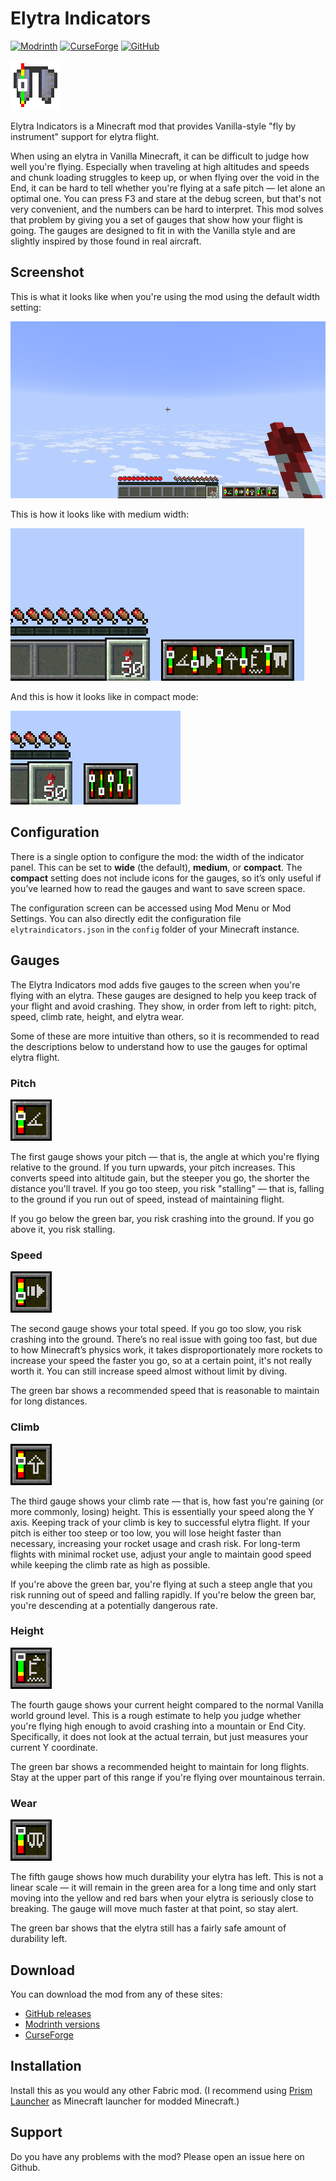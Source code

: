 # Elytra Indicators
[![Modrinth](https://img.shields.io/modrinth/dt/elytra-indicators?logo=modrinth)](https://modrinth.com/mod/elytra-indicators)
[![CurseForge](https://cf.way2muchnoise.eu/short_elytra-indicators.svg)](https://www.curseforge.com/minecraft/mc-mods/elytra-indicators)
[![GitHub](https://img.shields.io/github/downloads/magicus/ElytraIndicators/total?logo=github)](https://github.com/magicus/ElytraIndicators/releases)

![Logo](docs/logo.png)

Elytra Indicators is a Minecraft mod that provides Vanilla-style "fly by instrument" support for elytra flight.

When using an elytra in Vanilla Minecraft, it can be difficult to judge how well you're flying. Especially when traveling at high altitudes and speeds and chunk loading struggles to keep up, or when flying over the void in the End, it can be hard to tell whether you're flying at a safe pitch — let alone an optimal one. You can press F3 and stare at the debug screen, but that's not very convenient, and the numbers can be hard to interpret. This mod solves that problem by giving you a set of gauges that show how your flight is going. The gauges are designed to fit in with the Vanilla style and are slightly inspired by those found in real aircraft.

## Screenshot

This is what it looks like when you're using the mod using the default width setting:

![Screenshot](docs/screenshot.png)

This is how it looks like with medium width:

![Screenshot, medium width](docs/screenshot-medium.png)

And this is how it looks like in compact mode:

![Screenshot, compact width](docs/screenshot-compact.png)

## Configuration

There is a single option to configure the mod: the width of the indicator panel. This can be set to **wide** (the default), **medium**, or **compact**. The **compact** setting does not include icons for the gauges, so it’s only useful if you’ve learned how to read the gauges and want to save screen space.

The configuration screen can be accessed using Mod Menu or Mod Settings. You can also directly edit the configuration file `elytraindicators.json` in the `config` folder of your Minecraft instance.

## Gauges

The Elytra Indicators mod adds five gauges to the screen when you're flying with an elytra. These gauges are designed to help you keep track of your flight and avoid crashing. They show, in order from left to right: pitch, speed, climb rate, height, and elytra wear.

Some of these are more intuitive than others, so it is recommended to read the descriptions below to understand how to use the gauges for optimal elytra flight.

### Pitch

![Pitch Gauge](docs/pitch.png)

The first gauge shows your pitch — that is, the angle at which you're flying relative to the ground. If you turn upwards, your pitch increases. This converts speed into altitude gain, but the steeper you go, the shorter the distance you'll travel. If you go too steep, you risk "stalling" — that is, falling to the ground if you run out of speed, instead of maintaining flight.

If you go below the green bar, you risk crashing into the ground. If you go above it, you risk stalling.

### Speed

![speed.png](docs/speed.png)

The second gauge shows your total speed. If you go too slow, you risk crashing into the ground. There’s no real issue with going too fast, but due to how Minecraft’s physics work, it takes disproportionately more rockets to increase your speed the faster you go, so at a certain point, it's not really worth it. You can still increase speed almost without limit by diving.

The green bar shows a recommended speed that is reasonable to maintain for long distances.

### Climb

![climb.png](docs/climb.png)

The third gauge shows your climb rate — that is, how fast you're gaining (or more commonly, losing) height. This is essentially your speed along the Y axis. Keeping track of your climb is key to successful elytra flight. If your pitch is either too steep or too low, you will lose height faster than necessary, increasing your rocket usage and crash risk. For long-term flights with minimal rocket use, adjust your angle to maintain good speed while keeping the climb rate as high as possible.

If you're above the green bar, you're flying at such a steep angle that you risk running out of speed and falling rapidly. If you're below the green bar, you're descending at a potentially dangerous rate.

### Height

![height.png](docs/height.png)

The fourth gauge shows your current height compared to the normal Vanilla world ground level. This is a rough estimate to help you judge whether you're flying high enough to avoid crashing into a mountain or End City. Specifically, it does not look at the actual terrain, but just measures your current Y coordinate.

The green bar shows a recommended height to maintain for long flights. Stay at the upper part of this range if you're flying over mountainous terrain.

### Wear

![wear.png](docs/wear.png)

The fifth gauge shows how much durability your elytra has left. This is not a linear scale — it will remain in the green area for a long time and only start moving into the yellow and red bars when your elytra is seriously close to breaking. The gauge will move much faster at that point, so stay alert.

The green bar shows that the elytra still has a fairly safe amount of durability left.

## Download

You can download the mod from any of these sites:

* [GitHub releases](https://github.com/magicus/ElytraIndicators/releases)
* [Modrinth versions](https://modrinth.com/mod/elytra-indicators/versions)
* [CurseForge](https://www.curseforge.com/minecraft/mc-mods/elytra-indicators/files)

## Installation

Install this as you would any other Fabric mod. (I recommend using [Prism Launcher](https://prismlauncher.org/) as Minecraft launcher for modded Minecraft.)

## Support

Do you have any problems with the mod? Please open an issue here on Github.
